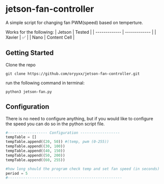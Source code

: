 # jetson-fan-controller
A simple script for changing fan PWM(speed) based on temperture.

Works for the following:
| Jetson  | Tested |
| ------------- | ------------- |
|  Xavier  | ✅ |
| Nano | Content Cell  |

## Getting Started
Clone the repo
```
git clone https://github.com/oryyxx/jetson-fan-controller.git
```
run the following command in terminal:
```
python3 jetson-fan.py
```

## Configuration
There is no need to configure anything, but if you would like to configure the speed you can do so in the python script file.
```python
#------------------ Configuration ------------------ 
tempTable = []
tempTable.append((20, 50)) #(temp, pwm (0-255)) 
tempTable.append((30, 100))
tempTable.append((40, 150))
tempTable.append((50, 200))
tempTable.append((60, 255))

#how long should the program check temp and set fan speed (in seconds)
period = 5
#----------------------------------------------------
```
